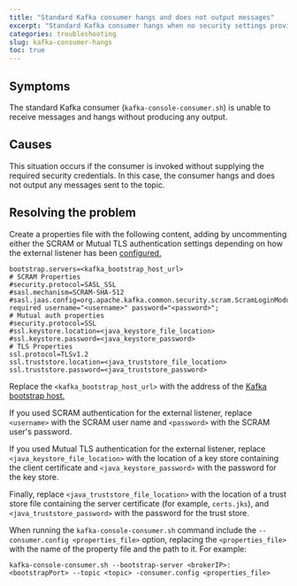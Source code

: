 ```yaml
---
title: "Standard Kafka consumer hangs and does not output messages"
excerpt: "Standard Kafka consumer hangs when no security settings provided."
categories: troubleshooting
slug: kafka-consumer-hangs
toc: true
---
```


## Symptoms

The standard Kafka consumer (`kafka-console-consumer.sh`) is unable to receive messages and hangs without producing any output.

## Causes

This situation occurs if the consumer is invoked without supplying the required security credentials. In this case, the consumer
hangs and does not output any messages sent to the topic.

## Resolving the problem

Create a properties file with the following content, adding by uncommenting either the SCRAM or Mutual TLS authentication settings depending on how the external listener has been [configured.](../../installing/configuring#configuring-access)

```
bootstrap.servers=<kafka_bootstrap_host_url>
# SCRAM Properties
#security.protocol=SASL_SSL
#sasl.mechanism=SCRAM-SHA-512
#sasl.jaas.config=org.apache.kafka.common.security.scram.ScramLoginModule required username="<username>" password="<password>";
# Mutual auth properties
#security.protocol=SSL
#ssl.keystore.location=<java_keystore_file_location>
#ssl.keystore.password=<java_keystore_password>
# TLS Properties
ssl.protocol=TLSv1.2
ssl.truststore.location=<java_truststore_file_location>
ssl.truststore.password=<java_truststore_password>
```

Replace the `<kafka_bootstrap_host_url>` with the address of the [Kafka bootstrap host.](../../getting-started/connecting/#obtaining-the-bootstrap-address)

If you used SCRAM authentication for the external listener, replace `<username>` with the SCRAM user name and `<password>` with the SCRAM user's password.

If you used Mutual TLS authentication for the external listener, replace `<java_keystore_file_location>` with the location of a key store containing the client certificate and `<java_keystore_password>` with the password for the key store.

Finally, replace `<java_truststore_file_location>` with the location of a trust store file containing the server certificate (for example, `certs.jks`), and `<java_truststore_password>` with the password for the trust store.

When running the `kafka-console-consumer.sh` command include the `--consumer.config <properties_file>` option, replacing the `<properties_file>` with the name of the property file and the path to it. For example:

`kafka-console-consumer.sh --bootstrap-server <brokerIP>:<bootstrapPort> --topic <topic> -consumer.config <properties_file>`
